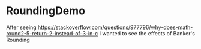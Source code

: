 RoundingDemo
============

After seeing https://stackoverflow.com/questions/977796/why-does-math-round2-5-return-2-instead-of-3-in-c I wanted to see the effects of Banker's Rounding
